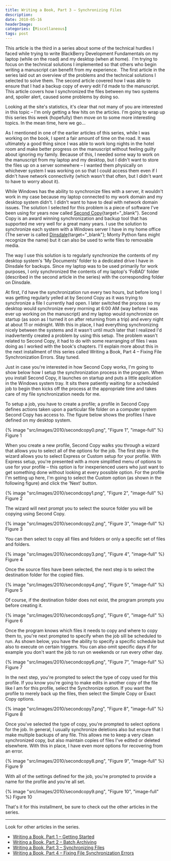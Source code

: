 ```yaml
---
title: Writing a Book, Part 3 – Synchronizing Files
description: 
date: 2010-05-16
headerImage: 
categories: [Miscellaneous]
tags: post
---
```


This article is the third in a series about some of the technical hurdles I faced while trying to write BlackBerry Development Fundamentals on my laptop (while on the road) and my desktop (when at home).  I'm trying to focus on the technical solutions I implemented so that others who begin writing a manuscript can benefit from my experience.  The first article in the series laid out an overview of the problems and the technical solutions I selected to solve them. The second article covered how I was able to ensure that I had a backup copy of every edit I'd made to the manuscript. This article covers how I synchronized the files between my two systems and, spoiler alert, caused some problems by doing so.

Looking at the site's statistics, it's clear that not many of you are interested in this topic – I'm only getting a few hits on the articles. I'm going to wrap up this series this week (hopefully) then move on to some more interesting topics. In the mean time, here we go…

As I mentioned in one of the earlier articles of this series, while I was working on the book, I spent a fair amount of time on the road. It was ultimately a good thing since I was able to work long nights in the hotel room and make better progress on the manuscript without feeling guilty about ignoring my family. Because of this, I needed some way to work on the manuscript from my laptop and my desktop, but I didn't want to store the files up on a server somewhere – I wanted them physically on whichever system I was working on so that I could access them even if I didn't have network connectivity (which wasn't that often, but I didn't want to have to worry about it).

While Windows has the ability to synchronize files with a server, it wouldn't work in my case because my laptop connected to my work domain and my desktop system didn't. I didn't want to have to deal with network domain issues. The solution I selected for this problem is a piece of software I've been using for years now called [Second Copy](https://centered.com){target="_blank"}. Second Copy is an award winning synchronization and backup tool that has supported me very well for a great many years. I use the solution to synchronize each system with a Windows server I have in my home office (The server is called [Dinsdale](https://en.wikipedia.org/wiki/Piranha_Brothers){target="_blank"}; Monty Python fans might recognize the name) but it can also be used to write files to removable media.

The way I use this solution is to regularly synchronize the contents of my desktop system's 'My Documents' folder to a dedicated drive I have in Dinsdale for backups. Since my laptop was to be used primarily for work purposes, I only synchronized the contents of my laptop's 'FoBAD' folder (described in the second article in the series) with the corresponding folder on Dinsdale.

At first, I'd have the synchronization run every two hours, but before long I was getting regularly yelled at by Second Copy as it was trying to synchronize a file I currently had open. I later switched the process so my desktop would synchronize every morning at 6:00 AM (way before I was ever up working on the manuscript) and my laptop would synchronize on startup (as soon as I turned it on after returning from a trip) and every night at about 11 or midnight. With this in place, I had everything synchronizing nicely between the systems and it wasn't until much later that I realized I'd inadvertently created a problem by using this setup. The problem wasn't related to Second Copy, it had to do with some rearranging of files I was doing as I worked with the book's chapters. I'll explain more about this in the next installment of this series called Writing a Book, Part 4 – Fixing File Synchronization Errors. Stay tuned.

Just in case you're interested in how Second Copy works, I'm going to show below how I setup the synchronization process in the program. When you install Second Copy, it launches on startup and puts a little application in the Windows system tray. It sits there patiently waiting for a scheduled job to begin then kicks off the process at the appropriate time and takes care of my file synchronization needs for me.

To setup a job, you have to create a profile; a profile in Second Copy defines actions taken upon a particular file folder on a computer system Second Copy has access to. The figure below shows the profiles I have defined on my desktop system.

{% image "src/images/2010/secondcopy0.png", "Figure 1", "image-full" %}
Figure 1

When you create a new profile, Second Copy walks you through a wizard that allows you to select all of the options for the job. The first step in the wizard allows you to select Express or Custom setup for your profile. With Express setup, you're presented with a more simplified menu of options to use for your profile – this option is for inexperienced users who just want to get something done without looking at every possible option. For the profile I'm setting up here, I'm going to select the Custom option (as shown in the following figure) and click the 'Next' button.

{% image "src/images/2010/secondcopy1.png", "Figure 2", "image-full" %}
Figure 2

The wizard will next prompt you to select the source folder you will be copying using Second Copy.

{% image "src/images/2010/secondcopy2.png", "Figure 3", "image-full" %}
Figure 3

You can then select to copy all files and folders or only a specific set of files and folders.

{% image "src/images/2010/secondcopy3.png", "Figure 4", "image-full" %}
Figure 4

Once the source files have been selected, the next step is to select the destination folder for the copied files.

{% image "src/images/2010/secondcopy4.png", "Figure 5", "image-full" %}
Figure 5

Of course, if the destination folder does not exist, the program prompts you before creating it.

{% image "src/images/2010/secondcopy5.png", "Figure 6", "image-full" %}
Figure 6

Once the program knows which files it needs to copy and where to copy them to, you're next prompted to specify when the job sill be scheduled to run. As shown below, you have the ability to specify a specific schedule but also to execute on certain triggers. You can also omit specific days if for example you don't want the job to run on weekends or run every other day.

{% image "src/images/2010/secondcopy6.png", "Figure 7", "image-full" %}
Figure 7

In the next step, you're prompted to select the type of copy used for this profile. If you know you're going to make edits in another copy of the file like I am for this profile, select the Synchronize option. If you want the profile to merely back up the files, then select the Simple Copy or Exact Copy options.

{% image "src/images/2010/secondcopy7.png", "Figure 8", "image-full" %}
Figure 8

Once you've selected the type of copy, you're prompted to select options for the job. In general, I usually synchronize deletions also but ensure that I make multiple backups of any file. This allows me to keep a very clean synchronized copy, but also maintain copies of files I've edited or deleted elsewhere. With this in place, I have even more options for recovering from an error.

{% image "src/images/2010/secondcopy8.png", "Figure 9", "image-full" %}
Figure 9

With all of the settings defined for the job, you're prompted to provide a name for the profile and you're all set.

{% image "src/images/2010/secondcopy9.png", "Figure 10", "image-full" %}
Figure 10

That's it for this installment, be sure to check out the other articles in the series.

*** 

Look for other articles in the series.

* [Writing a Book, Part 1 – Getting Started](/posts/2010/writing-a-book-part-1-getting-started/)
* [Writing a Book, Part 2 – Batch Archiving](/posts/2010/writing-a-book-part-2-batch-archiving/)
* [Writing a Book, Part 3 – Synchronizing Files](/posts/2010/writing-a-book-part-3-synchronizing-files/)
* [Writing a Book, Part 4 – Fixing File Synchronization Errors](/posts/2010/writing-a-book-part-4-fixing-file-synchronization-errors/)
